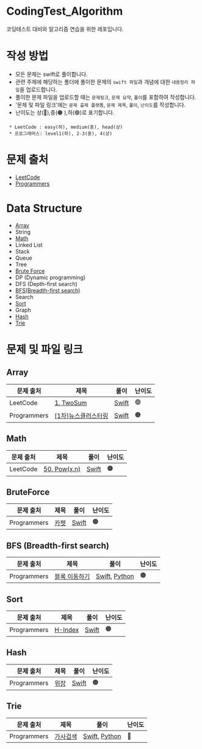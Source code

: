 # CodingTest_Algorithm
코딩테스트 대비와 알고리즘 연습을 위한 레포입니다.


# 작성 방법
- 모든 문제는 swift로 풀이합니다.
- 관련 주제에 해당하는 폴더에 풀이한 문제의 `swift 파일`과 개념에 대한 `내용정리 파일`을 업로드합니다.
- 풀이한 문제 파일을 업로드할 때는 `문제링크`, `문제 요약`, `풀이`를 포함하여 작성합니다.
- '문제 및 파일 링크'에는 `문제 출제 플랫폼`, `문제 제목`, `풀이`, `난이도`를 작성합니다.
- 난이도는 상(🔴),중(🟠 ),하(🟢)로 표기합니다.
```
 * LeetCode : easy(하), medium(중), head(상)
 * 프로그래머스: level1(하), 2-3(중), 4(상)
```



# 문제 출처
- [LeetCode](https://leetcode.com/problemset/all/)
- [Programmers](https://programmers.co.kr/learn/challenges?tab=all_challenges&utm_source=google&utm_medium=cpc&utm_campaign=coding_test_codingtest&gclid=CjwKCAiA6seQBhAfEiwAvPqu1wlDTXKIUf8ihZu7DE9waMali2LhTjF1y8il4UZ6cqXtOUzxe-jhDxoC0EYQAvD_BwE)

# Data Structure
- [Array](#array)
- String
- [Math](#math)
- Linked List
- Stack
- Queue
- Tree
- [Brute Force](#bruteforce)
- DP (Dynamic programming)
- DFS (Depth-first search)
- [BFS(Breadth-first search)](#bfs-breadth-first-search)
- Search
- [Sort](#sort)
- Graph
- [Hash](#hash)
- [Trie](#trie)

# 문제 및 파일 링크
## Array
| 문제 출처 | 제목 | 풀이 | 난이도 |
| ------- | --- | --- | ---- |
| LeetCode | [1. TwoSum](https://leetcode.com/problems/two-sum/)    | [Swift](Array/TwoSum.swift)  | 🟢 |
| Programmers | [[1차]뉴스클러스터링](https://programmers.co.kr/learn/courses/30/lessons/17677) | [Swift](Array/[1차]뉴스클러스터링.swift) | 🟠 |

## Math
| 문제 출처 | 제목 | 풀이 | 난이도 |
| ------- | --- | --- | ---- |
| LeetCode | [50. Pow(x,n)](https://leetcode.com/problems/two-sum/) | [Swift](Math/Pow(x,n).swift) | 🟠 |

## BruteForce
| 문제 출처 | 제목 | 풀이 | 난이도 |
| ------- | --- | --- | ---- |
| Programmers | [카펫](https://programmers.co.kr/learn/courses/30/lessons/42842) | [Swift](BruteForce/카펫.swift) | 🟠 |

## BFS (Breadth-first search)
| 문제 출처 | 제목 | 풀이 | 난이도 |
| ------- | --- | --- | ---- |
| Programmers | [블록 이동하기](https://programmers.co.kr/learn/courses/30/lessons/60063) | [Swift](BFS/블록이동하기.swift), [Python](BFS/블록이동하기.py) | 🟠 |

## Sort
| 문제 출처 | 제목 | 풀이 | 난이도 |
| ------- | --- | --- | ---- |
| Programmers | [H-Index](https://programmers.co.kr/learn/courses/30/lessons/42747) | [Swift](Sort/H-Index.swift) | 🟠 |

## Hash
| 문제 출처 | 제목 | 풀이 | 난이도 |
| ------- | --- | --- | ---- |
| Programmers | [위장](https://programmers.co.kr/learn/courses/30/lessons/42578) | [Swift](Hash/위장.swift) | 🟠 |

## Trie
| 문제 출처 | 제목 | 풀이 | 난이도 |
| ------- | --- | --- | ---- |
| Programmers | [가사검색](https://programmers.co.kr/learn/courses/30/lessons/60060) | [Swift](Trie/가사검색.swift), [Python](Trie/가사검색.py) | 🔴 |
